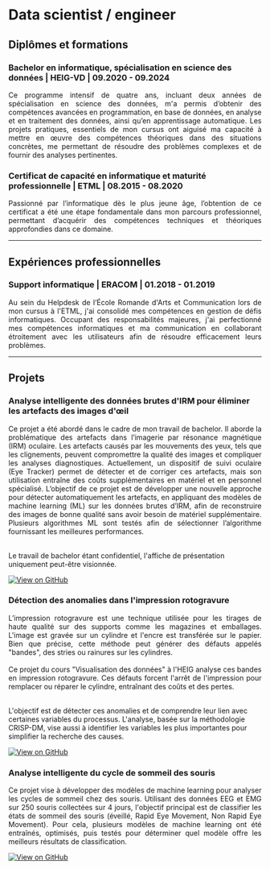 # Data scientist / engineer

## Diplômes et formations
### Bachelor en informatique, spécialisation en science des données | HEIG-VD | 09.2020 - 09.2024 
<p align="justify">
Ce programme intensif de quatre ans, incluant deux années de spécialisation en science des données, m'a permis d’obtenir des compétences avancées en programmation, en base de données, en analyse et en traitement des données, ainsi qu’en apprentissage automatique. Les projets pratiques, essentiels de mon cursus ont aiguisé ma capacité à mettre en œuvre des compétences théoriques dans des situations concrètes, me permettant de résoudre des problèmes complexes et de fournir des analyses pertinentes.
</p>

### Certificat de capacité en informatique et maturité professionnelle | ETML | 08.2015 - 08.2020
<p align="justify">
Passionné par l’informatique dès le plus jeune âge, l’obtention de ce certificat a été une étape fondamentale dans mon parcours professionnel, permettant d’acquérir des compétences techniques et théoriques approfondies dans ce domaine.
</p>

---

## Expériences professionnelles
### Support informatique | ERACOM | 01.2018 - 01.2019
<p align="justify">
Au sein du Helpdesk de l’École Romande d'Arts et Communication lors de mon cursus à l'ETML, j'ai consolidé mes compétences en gestion de défis informatiques. Occupant des responsabilités majeures, j'ai perfectionné mes compétences informatiques et ma communication en collaborant étroitement avec les utilisateurs afin de résoudre efficacement leurs problèmes.
</p>

---

## Projets
### Analyse intelligente des données brutes d'IRM pour éliminer les artefacts des images d'œil
<p align="justify">
Ce projet a été abordé dans le cadre de mon travail de bachelor. Il aborde la problématique des artefacts dans l’imagerie par résonance magnétique
(IRM) oculaire. Les artefacts causés par les mouvements des yeux, tels que les clignements, peuvent
compromettre la qualité des images et compliquer les analyses diagnostiques. Actuellement, un dispositif
de suivi oculaire (Eye Tracker) permet de détecter et de corriger ces artefacts, mais son utilisation entraîne
des coûts supplémentaires en matériel et en personnel spécialisé.
L’objectif de ce projet est de développer une nouvelle approche pour détecter automatiquement les
artefacts, en appliquant des modèles de machine learning (ML) sur les données brutes d’IRM, afin de
reconstruire des images de bonne qualité sans avoir besoin de matériel supplémentaire. Plusieurs
algorithmes ML sont testés afin de sélectionner l’algorithme fournissant les meilleures performances.
<br><br>
  
Le travail de bachelor étant confidentiel, l'affiche de présentation uniquement peut-être visionnée. </p>

[![View on GitHub](https://img.shields.io/badge/GitHub-View_on_GitHub-blue?logo=GitHub)](projects/Travail_de_bachelor/TB_IRM_Affiche_Conti_Florian.pdf)

### Détection des anomalies dans l'impression rotogravure
<p align="justify">
L’impression rotogravure est une technique utilisée pour les tirages de haute qualité sur des supports comme les magazines et emballages. L'image est gravée sur un cylindre et l'encre est transférée sur le papier. Bien que précise, cette méthode peut générer des défauts appelés "bandes", des stries ou rainures sur les cylindres.
<br><br>
Ce projet du cours "Visualisation des données" à l'HEIG analyse ces bandes en impression rotogravure. Ces défauts forcent l'arrêt de l'impression pour remplacer ou réparer le cylindre, entraînant des coûts et des pertes.
<br><br>
  
L'objectif est de détecter ces anomalies et de comprendre leur lien avec certaines variables du processus. L'analyse, basée sur la méthodologie CRISP-DM, vise aussi à identifier les variables les plus importantes pour simplifier la recherche des causes. </p>

[![View on GitHub](https://img.shields.io/badge/GitHub-View_on_GitHub-blue?logo=GitHub)](projects/Projet_de_visualisation/VID_Conti-Florian_Rapport.html)


### Analyse intelligente du cycle de sommeil des souris
<p align="justify">
Ce projet vise à développer des modèles de machine learning pour analyser les cycles de sommeil chez des souris. Utilisant des données EEG et EMG sur 250 souris collectées sur 4 jours, l'objectif principal est de classifier les états de sommeil des souris (éveillé, Rapid Eye Movement, Non Rapid Eye Movement). Pour cela, plusieurs modèles de machine learning ont été entraînés, optimisés, puis testés pour déterminer quel modèle offre les meilleurs résultats de classification.
</p>

[![View on GitHub](https://img.shields.io/badge/GitHub-View_on_GitHub-blue?logo=GitHub)](projects/Projet_analyse_sommeil_souris)
